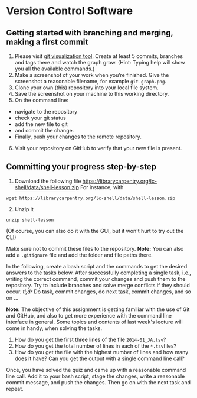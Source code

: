 # Version Control Software

## Getting started with branching and merging, making a first commit

1. Please visit [git visualization tool](https://git-school.github.io/visualizing-git/). Create at least 5 commits, branches and tags there and watch the graph grow. (Hint: Typing help will show you all the available commands.)
2. Make a screenshot of your work when you’re finished. Give the screenshot a reasonable filename, for example `git-graph.png`.
3. Clone your own (this) repository into your local file system. 
4. Save the screenshot on your machine to this working directory.
5. On the command line:
  * navigate to the repository 
  * check your git status
  * add the new file to git
  * and commit the change.
  * Finally, push your changes to the remote repository.
6. Visit your repository on GitHub to verify that your new file is present. 

## Committing your progress step-by-step

1. Download the following file https://librarycarpentry.org/lc-shell/data/shell-lesson.zip For instance, with 

```
wget https://librarycarpentry.org/lc-shell/data/shell-lesson.zip
```

2. Unzip it 

```
unzip shell-lesson
```

(Of course, you can also do it with the GUI, but it won't hurt to try out the CLI)

Make sure not to commit these files to the repository. **Note:** You can also add a `.gitignore` file and add the folder and file paths there.

In the following, create a bash script and the commands to get the desired answers to the tasks below. After successfully completing a single task, i.e., writing the correct command, commit your changes and push them to the repository. Try to include branches and solve merge conflicts if they should occur. _tl;dr_ Do task, commit changes, do next task, commit changes, and so on ...

**Note:** The objective of this assignment is getting familiar with the use of Git and GitHub, and also to get more experience with the command line interface in general. Some topics and contents of last week's lecture will come in handy, when solving the tasks. 

1. How do you get the first three lines of the file `2014-01_JA.tsv`?
2. How do you get the total number of lines in each of the `*.tsv`files?
3. How do you get the file with the highest number of lines and how many does it have? Can you get the output with a single command line call? 

Once, you have solved the quiz and came up with a reasonable command line call. Add it to your bash script, stage the changes, write a reasonable commit message, and push the changes. Then go on with the next task and repeat.